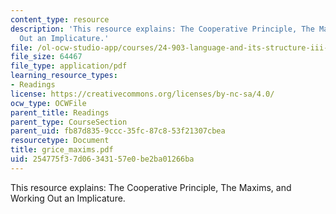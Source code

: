 ```yaml
---
content_type: resource
description: 'This resource explains: The Cooperative Principle, The Maxims, and Working
  Out an Implicature.'
file: /ol-ocw-studio-app/courses/24-903-language-and-its-structure-iii-semantics-and-pragmatics-spring-2005/254775f37d06343157e0be2ba01266ba_grice_maxims.pdf
file_size: 64467
file_type: application/pdf
learning_resource_types:
- Readings
license: https://creativecommons.org/licenses/by-nc-sa/4.0/
ocw_type: OCWFile
parent_title: Readings
parent_type: CourseSection
parent_uid: fb87d835-9ccc-35fc-87c8-53f21307cbea
resourcetype: Document
title: grice_maxims.pdf
uid: 254775f3-7d06-3431-57e0-be2ba01266ba
---
```

This resource explains: The Cooperative Principle, The Maxims, and Working Out an Implicature.